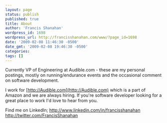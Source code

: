 ```yaml
---
layout: page
status: publish
published: true
title: About
author: 'Francis Shanahan'
wordpress_id: 1698
wordpress_url: http://francisshanahan.com/www/?page_id=1698
date: '2009-02-08 11:46:30 -0500'
date_gmt: '2009-02-08 19:46:30 -0500'
categories:
tags: []
---
```

Currently VP of Engineering at Audible.com - these are my personal postings, mostly on running/endurance events and the occasional comment on software development. 

I work for [http://Audible.com](http://Audible.com) which is a part of Amazon and we are always hiring. If you're software developer looking for a great place to work I'd love to hear from you. 

Find me on LinkedIn; 
<a href="http://www.linkedin.com/in/francisshanahan">http://www.linkedin.com/in/francisshanahan</a><br />
<a href="http://twitter.com/FrancisShanahan">http://twitter.com/FrancisShanahan</a>
